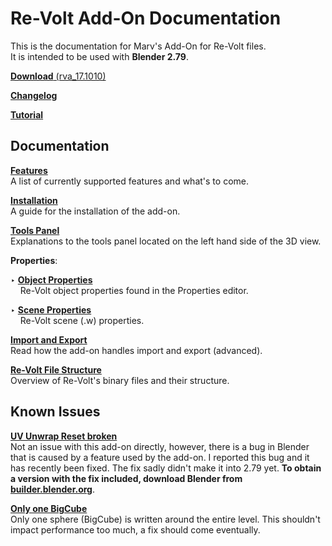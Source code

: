 # Re-Volt Add-On Documentation

This is the documentation for Marv's Add-On for Re-Volt files.  
It is intended to be used with **Blender 2.79**.

[**Download** (rva_17.1010)](https://github.com/Yethiel/re-volt-addon/releases/tag/rva_17.1010)

[**Changelog**](changelog/index.html)

[**Tutorial**](http://learn.re-volt.io)

## Documentation

[**Features**](features/index.html)  
A list of currently supported features and what's to come.

[**Installation**](installation/index.html)  
A guide for the installation of the add-on.

[**Tools Panel**](tools-panel/index.html)  
Explanations to the tools panel located on the left hand side of the 3D view.

**Properties**:

‣ [**Object Properties**](object-properties/index.html)  
&nbsp;&nbsp;&nbsp;&nbsp;Re-Volt object properties found in the Properties editor.

‣ [**Scene Properties**](scene-properties/index.html)  
&nbsp;&nbsp;&nbsp;&nbsp;Re-Volt scene (.w) properties.

[**Import and Export**](import-export/index.html)  
Read how the add-on handles import and export (advanced).

[**Re-Volt File Structure**](structure/index.html)  
Overview of Re-Volt's binary files and their structure.

## Known Issues

**<u>UV Unwrap Reset broken</u>**  
Not an issue with this add-on directly, however, there is a bug in Blender that is caused by a feature used by the add-on. I reported this bug and it has recently been fixed. The fix sadly didn't make it into 2.79 yet. **To obtain a version with the fix included, download Blender from [builder.blender.org](http://builder.blender.org)**.

**<u>Only one BigCube</u>**  
Only one sphere (BigCube) is written around the entire level. This shouldn't impact performance too much, a fix should come eventually.